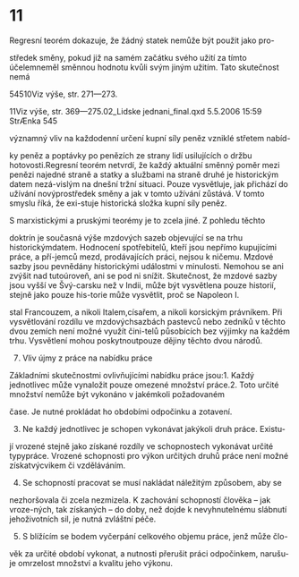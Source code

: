 # 11

Regresní teorém dokazuje, že žádný statek nemůže být použit jako pro-

středek směny, pokud již na samém začátku svého užití za tímto účelemneměl směnnou hodnotu kvůli svým jiným užitím. Tato skutečnost nemá

54510Viz výše, str. 271—273.

11Viz výše, str. 369—275.02_Lidske jednani_final.qxd 5.5.2006 15:59 StrÆnka 545

významný vliv na každodenní určení kupní síly peněz vzniklé střetem nabíd-

ky peněz a poptávky po penězích ze strany lidí usilujících o držbu hotovosti.Regresní teorém netvrdí, že každý aktuální směnný poměr mezi penězi najedné straně a statky a službami na straně druhé je historickým datem nezá-vislým na dnešní tržní situaci. Pouze vysvětluje, jak přichází do užívání novýprostředek směny a jak v tomto užívání zůstává. V tomto smyslu říká, že exi-stuje historická složka kupní síly peněz.

S marxistickými a pruskými teorémy je to zcela jiné. Z pohledu těchto

doktrín je současná výše mzdových sazeb objevující se na trhu historickýmdatem. Hodnocení spotřebitelů, kteří jsou nepřímo kupujícími práce, a pří-jemců mezd, prodávajících práci, nejsou k ničemu. Mzdové sazby jsou pevnědány historickými událostmi v minulosti. Nemohou se ani zvýšit nad tutoúroveň, ani se pod ni snížit. Skutečnost, že mzdové sazby jsou vyšší ve Švý-carsku než v Indii, může být vysvětlena pouze historií, stejně jako pouze his-torie může vysvětlit, proč se Napoleon I.

stal Francouzem, a nikoli Italem,císařem, a nikoli korsickým právníkem. Při vysvětlování rozdílu ve mzdovýchsazbách pastevců nebo zedníků v těchto dvou zemích není možné využít čini-telů působících bez výjimky na každém trhu. Vysvětlení mohou poskytnoutpouze dějiny těchto dvou národů.

7. Vliv újmy z práce na nabídku práce

Základními skutečnostmi ovlivňujícími nabídku práce jsou:1. Každý jednotlivec může vynaložit pouze omezené množství práce.2. Toto určité množství nemůže být vykonáno v jakémkoli požadovaném

čase. Je nutné prokládat ho obdobími odpočinku a zotavení.

3. Ne každý jednotlivec je schopen vykonávat jakýkoli druh práce. Existu-

jí vrozené stejně jako získané rozdíly ve schopnostech vykonávat určité typypráce. Vrozené schopnosti pro výkon určitých druhů práce není možné získatvýcvikem či vzděláváním.

4. Se schopností pracovat se musí nakládat náležitým způsobem, aby se

nezhoršovala či zcela nezmizela. K zachování schopností člověka – jak vroze-ných, tak získaných – do doby, než dojde k nevyhnutelnému slábnutí jehoživotních sil, je nutná zvláštní péče.

5. S blížícím se bodem vyčerpání celkového objemu práce, jenž může člo-

věk za určité období vykonat, a nutnosti přerušit práci odpočinkem, narušu-je omrzelost množství a kvalitu jeho výkonu.

